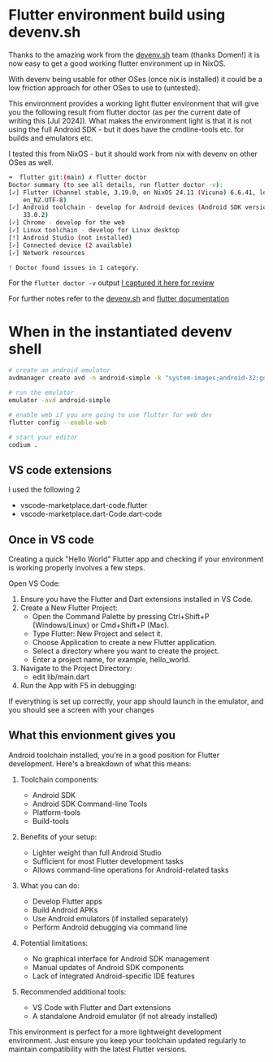 # Flutter environment build using devenv.sh

Thanks to the amazing work from the [devenv.sh](https://devenv.sh/integrations/android/#emulators) team (thanks Domen!) it is now easy to get a good working flutter environment up in NixOS.

With devenv being usable for other OSes (once nix is installed) it could be a low friction approach for other OSes to use to (untested).

This environment provides a working light flutter environment that will give you the following result from flutter doctor (as per the current date of writing this [Jul 2024]). What makes the environment light is that it is not using the full Android SDK - but it does have the cmdline-tools etc. for builds and emulators etc.

I tested this from NixOS - but it should work from nix with devenv on other OSes as well.

```bash
➜  flutter git:(main) ✗ flutter doctor   
Doctor summary (to see all details, run flutter doctor -v):
[✓] Flutter (Channel stable, 3.19.0, on NixOS 24.11 (Vicuna) 6.6.41, locale
    en_NZ.UTF-8)
[✓] Android toolchain - develop for Android devices (Android SDK version
    33.0.2)
[✓] Chrome - develop for the web
[✓] Linux toolchain - develop for Linux desktop
[!] Android Studio (not installed)
[✓] Connected device (2 available)
[✓] Network resources

! Doctor found issues in 1 category.

```

For the `flutter doctor -v` output [I captured it here for review](./flutter-doctor-output.md)

For further notes refer to the [devenv.sh](https://devenv.sh/integrations/android/#emulators) and [flutter documentation](https://docs.flutter.dev/)

# When in the instantiated devenv shell

```bash
# create an android emulator
avdmanager create avd -n android-simple -k "system-images;android-32;google_apis_playstore;x86_64"

# run the emulator
emulator -avd android-simple

# enable web if you are going to use flutter for web dev
flutter config --enable-web

# start your editor
codium .
```
## VS code extensions

I used the following 2

- vscode-marketplace.dart-code.flutter
- vscode-marketplace.dart-Code.dart-code

## Once in VS code

Creating a quick "Hello World" Flutter app and checking if your environment is working properly involves a few steps. 

Open VS Code:

1. Ensure you have the Flutter and Dart extensions installed in VS Code.
1. Create a New Flutter Project:
    - Open the Command Palette by pressing Ctrl+Shift+P (Windows/Linux) or Cmd+Shift+P (Mac).
    - Type Flutter: New Project and select it.
    - Choose Application to create a new Flutter application.
    - Select a directory where you want to create the project.
    - Enter a project name, for example, hello_world.
1. Navigate to the Project Directory:
    - edit lib/main.dart
1. Run the App with F5 in debugging:

If everything is set up correctly, your app should launch in the emulator, and you should see a screen with your changes

## What this envionment gives you

Android toolchain installed, you're in a good position for Flutter development. Here's a breakdown of what this means:


1.  Toolchain components:
    
    -   Android SDK
    -   Android SDK Command-line Tools
    -   Platform-tools
    -   Build-tools
    
2.  Benefits of your setup:
    
    -   Lighter weight than full Android Studio
    -   Sufficient for most Flutter development tasks
    -   Allows command-line operations for Android-related tasks
    
3.  What you can do:
    
    -   Develop Flutter apps
    -   Build Android APKs
    -   Use Android emulators (if installed separately)
    -   Perform Android debugging via command line
    
4.  Potential limitations:
    
    -   No graphical interface for Android SDK management
    -   Manual updates of Android SDK components
    -   Lack of integrated Android-specific IDE features
    
5.  Recommended additional tools:
    
    -   VS Code with Flutter and Dart extensions
    -   A standalone Android emulator (if not already installed)

This environment is perfect for a more lightweight development environment. Just ensure you keep your toolchain updated regularly to maintain compatibility with the latest Flutter versions.
